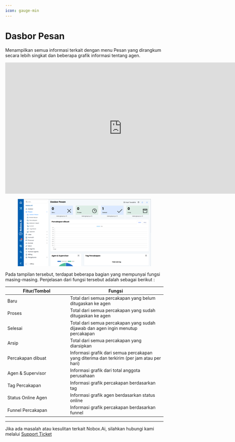 ```yaml
---
icon: gauge-min
---
```


# Dasbor Pesan

Menampilkan semua informasi terkait dengan menu Pesan yang dirangkum secara lebih singkat dan beberapa grafik informasi tentang agen.

<iframe width="742" height="418" src="https://www.youtube.com/embed/noHtYBEBoSM" title="Pengenalan Tampilan NoBox" frameborder="0" allow="accelerometer; autoplay; clipboard-write; encrypted-media; gyroscope; picture-in-picture; web-share" referrerpolicy="strict-origin-when-cross-origin" allowfullscreen></iframe>

<figure><img src="../../.gitbook/assets/Dasbor Pesan.png" alt=""><figcaption></figcaption></figure>

Pada tampilan tersebut, terdapat beberapa bagian yang mempunyai fungsi masing-masing. Penjelasan dari fungsi tersebut adalah sebagai berikut :

<table><thead><tr><th width="185.79998779296875">Fitur/Tombol</th><th>Fungsi</th></tr></thead><tbody><tr><td>Baru</td><td>Total dari semua percakapan yang belum ditugaskan ke agen</td></tr><tr><td>Proses</td><td>Total dari semua percakapan yang sudah ditugaskan ke agen</td></tr><tr><td>Selesai</td><td>Total dari semua percakapan yang sudah dijawab dan agen ingin menutup percakapan</td></tr><tr><td>Arsip</td><td>Total dari semua percakapan yang diarsipkan</td></tr><tr><td>Percakapan dibuat</td><td>Informasi grafik dari semua percakapan yang diterima dan terkirim (per jam atau per hari)</td></tr><tr><td>Agen &#x26; Supervisor</td><td>Informasi grafik dari total anggota perusahaan</td></tr><tr><td>Tag Percakapan</td><td>Informasi grafik percakapan berdasarkan tag</td></tr><tr><td>Status Online Agen</td><td>Informasi grafik agen berdasarkan status online</td></tr><tr><td>Funnel Percakapan</td><td>Informasi grafik percakapan berdasarkan funnel</td></tr></tbody></table>

---

Jika ada masalah atau kesulitan terkait Nobox.Ai, silahkan hubungi kami melalui [Support Ticket](https://crm.nobox.ai/clients/tickets)
